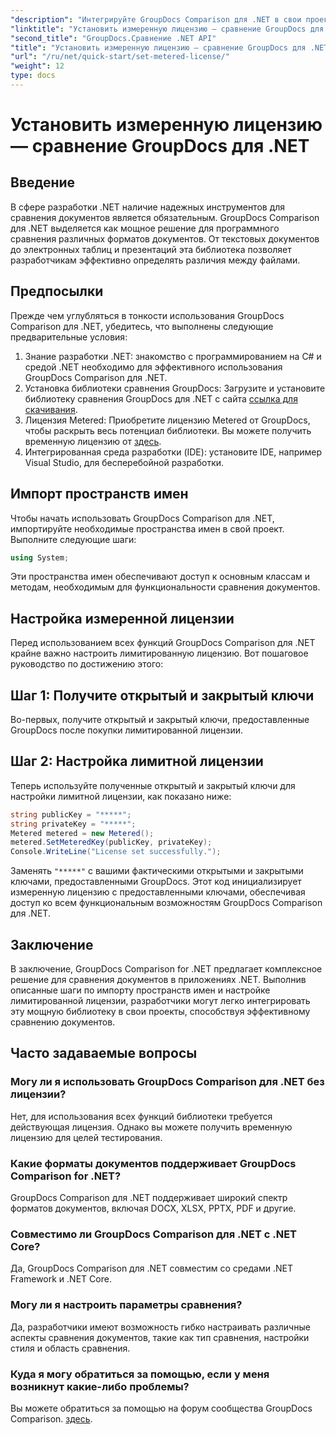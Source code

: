 ```yaml
---
"description": "Интегрируйте GroupDocs Comparison для .NET в свои проекты .NET для эффективного сравнения документов."
"linktitle": "Установить измеренную лицензию — сравнение GroupDocs для .NET"
"second_title": "GroupDocs.Сравнение .NET API"
"title": "Установить измеренную лицензию — сравнение GroupDocs для .NET"
"url": "/ru/net/quick-start/set-metered-license/"
"weight": 12
type: docs
---
```

# Установить измеренную лицензию — сравнение GroupDocs для .NET

## Введение
В сфере разработки .NET наличие надежных инструментов для сравнения документов является обязательным. GroupDocs Comparison для .NET выделяется как мощное решение для программного сравнения различных форматов документов. От текстовых документов до электронных таблиц и презентаций эта библиотека позволяет разработчикам эффективно определять различия между файлами.
## Предпосылки
Прежде чем углубляться в тонкости использования GroupDocs Comparison для .NET, убедитесь, что выполнены следующие предварительные условия:
1. Знание разработки .NET: знакомство с программированием на C# и средой .NET необходимо для эффективного использования GroupDocs Comparison для .NET.
2. Установка библиотеки сравнения GroupDocs: Загрузите и установите библиотеку сравнения GroupDocs для .NET с сайта [ссылка для скачивания](https://releases.groupdocs.com/comparison/net/).
3. Лицензия Metered: Приобретите лицензию Metered от GroupDocs, чтобы раскрыть весь потенциал библиотеки. Вы можете получить временную лицензию от [здесь](https://purchase.groupdocs.com/temporary-license/).
4. Интегрированная среда разработки (IDE): установите IDE, например Visual Studio, для бесперебойной разработки.

## Импорт пространств имен
Чтобы начать использовать GroupDocs Comparison для .NET, импортируйте необходимые пространства имен в свой проект. Выполните следующие шаги:

```csharp
using System;
```
Эти пространства имен обеспечивают доступ к основным классам и методам, необходимым для функциональности сравнения документов.
## Настройка измеренной лицензии
Перед использованием всех функций GroupDocs Comparison для .NET крайне важно настроить лимитированную лицензию. Вот пошаговое руководство по достижению этого:
## Шаг 1: Получите открытый и закрытый ключи
Во-первых, получите открытый и закрытый ключи, предоставленные GroupDocs после покупки лимитированной лицензии.
## Шаг 2: Настройка лимитной лицензии
Теперь используйте полученные открытый и закрытый ключи для настройки лимитной лицензии, как показано ниже:
```csharp
string publicKey = "*****";
string privateKey = "*****";
Metered metered = new Metered();
metered.SetMeteredKey(publicKey, privateKey);
Console.WriteLine("License set successfully.");
```
Заменять `"*****"` с вашими фактическими открытыми и закрытыми ключами, предоставленными GroupDocs. Этот код инициализирует измеренную лицензию с предоставленными ключами, обеспечивая доступ ко всем функциональным возможностям GroupDocs Comparison для .NET.

## Заключение
В заключение, GroupDocs Comparison for .NET предлагает комплексное решение для сравнения документов в приложениях .NET. Выполнив описанные шаги по импорту пространств имен и настройке лимитированной лицензии, разработчики могут легко интегрировать эту мощную библиотеку в свои проекты, способствуя эффективному сравнению документов.
## Часто задаваемые вопросы
### Могу ли я использовать GroupDocs Comparison для .NET без лицензии?
Нет, для использования всех функций библиотеки требуется действующая лицензия. Однако вы можете получить временную лицензию для целей тестирования.
### Какие форматы документов поддерживает GroupDocs Comparison for .NET?
GroupDocs Comparison для .NET поддерживает широкий спектр форматов документов, включая DOCX, XLSX, PPTX, PDF и другие.
### Совместимо ли GroupDocs Comparison для .NET с .NET Core?
Да, GroupDocs Comparison для .NET совместим со средами .NET Framework и .NET Core.
### Могу ли я настроить параметры сравнения?
Да, разработчики имеют возможность гибко настраивать различные аспекты сравнения документов, такие как тип сравнения, настройки стиля и область сравнения.
### Куда я могу обратиться за помощью, если у меня возникнут какие-либо проблемы?
Вы можете обратиться за помощью на форум сообщества GroupDocs Comparison. [здесь](https://forum.groupdocs.com/c/comparison/12).